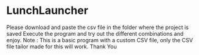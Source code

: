 # LunchLauncher
Please download and paste the csv file in the folder where the project is saved
Execute the program and try out the different combinations and enjoy.
Note : This is a basic program with a custom CSV file, only the CSV file tailor made for this will work.
Thank You
